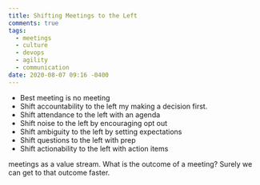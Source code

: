 ```yaml
---
title: Shifting Meetings to the Left
comments: true
tags:
  - meetings
  - culture
  - devops
  - agility
  - communication
date: 2020-08-07 09:16 -0400
---
```

* Best meeting is no meeting
* Shift accountability to the left my making a decision first.
* Shift attendance to the left with an agenda
* Shift noise to the left by encouraging opt out
* Shift ambiguity to the left by setting expectations
* Shift questions to the left with prep
* Shift actionability to the left with action items

 meetings as a value stream. What is the outcome of a meeting? Surely we can get to that outcome faster.